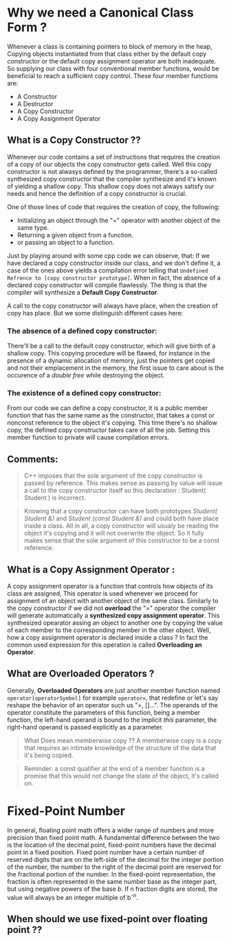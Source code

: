 # Why we need a Canonical Class Form ?
Whenever a class is containing pointers to block of memory in the heap, Copying objects instantiated from that class either by the default copy constructor or the default copy assignment operator are both inadequate. So supplying our class with four conventional member functions, would be beneficial to reach a sufficient copy control. These four member functions are:
* A Constructor 
* A Destructor
* A Copy Constructor
* A Copy Assignment Operator

## What is a Copy Constructor ??

Whenever our code contains a set of instructions that requires the creation of a copy of our objects the copy constructor gets called. Well this copy constructor is not alwasys defined by the programmer, there's a so-called synthesized copy constructor that the compiler synthesize and it's known of yielding a shallow copy. This shallow copy does not always satisfy our needs and hence the definition of a copy constructor is crucial.

One of those lines of code that requires the creation of copy, the following:
* Initializing an object through the "=" operator with another object of the same type.
* Returning a given object from a function.
* or passing an object to a function.

Just by playing around with some cpp code we can observe, that: 
If we have declared a copy constructor inside our class, and we don't define it, a case of the ones above yields a compilation error telling that `Undefined Refrence to [copy constructor prototype]`. When in fact, the absence of a declared copy constructor will compile flawlessly. The thing is that the compiler will synthesize a **Default Copy Constructor**. 

A call to the copy constructor will always have place, when the creation of copy has place. But we some distinguish different cases here:
### The absence of a defined copy constructor:
There'll be a call to the default copy constructor, which will give birth of a shallow copy. This copying procedure will be flawed, for instance in the presence of a dynamic allocation of memory, just the pointers get copied and not their emplacement in the memory, the first issue to care about is the occurence of a *double free* while destroying the object.
### The existence of a defined copy constructor:
From our code we can define a copy constructor, it is a public member function that has the same name as the constructor, that takes a const or nonconst reference to the object it's copying. This time there's no shallow copy, the defined copy constructor takes care of all the job. Setting this member function to private will cause compilation errors.

## Comments:
> C++ imposes that the sole argument of the copy constructor is passed by reference. This makes sense as passing by value will issue a call to the copy constructor itself so this declaration : Student( Student ) is incorrect.

> Knowing that a copy constructor can have both prototypes *Student( Student &)* and *Student (const Student &)* and could both have place inside a class. All in all, a copy constructor will usualy be reading the object it's copying and it will not overwrite the object. So it fully makes sense that the sole argument of this constructor to be a const reference.

## What is a Copy Assignment Operator : 
A copy assignment operator is a function that controls how objects of its class are assigned, This operator is used whenever we proceed for assignment of an object with another object of the same class. Similarly to the copy constructor if we did not **overload** the "=" operator the compiler will generate automatically a **synthesized copy assignment operator**. This synthesized opearator assing an object to another one by copying the value of each member to the corresponding member in the other object. Well, how a copy assignment operator is declared inside a class ? In fact the common used 
expression for this operation is called **Overloading an Operator**. 


## What are Overloaded Operators ? 
Generally, **Overloaded Operators** are just another member function named `operator[operatorSymbol]` for example `operator=`, that redefine or let's say reshape the behavior of an operator such us "=, []...". The operands of the operator constitute the parameters of this function, being a member function, the left-hand operand is bound to the implicit *this* parameter, the right-hand operand is passed explicitly as a parameter.

> What Does mean memberwise copy ??
> A memberwise copy is a copy that requires an intimate knowledge of the structure of the data that it's being copied.
 
> Reminder: a const qualifier at the end of a member function is a promise that this would not change the state of the object, it's called on.

# Fixed-Point Number
In general, floating point math offers a wider range of numbers and more precision than fixed point math. A fundamental difference between the two is the location of the decimal point, fixed-point numbers have the decimal point in a fixed position.
Fixed point number have a certain number of reserved digits that are on the left-side of the decimal for the integer portion of the number, the number to the right of the decimal point are reserved for the fractional portion of the number.
In the fixed-point representation, the fraction is often represented in the same number base as the integer part, but using negative powers of the base *b*. If n fraction digits are stored, the value will always be an integer multiple of b<sup color="blue">-n</sup>. 
## When should we use fixed-point over floating point ??